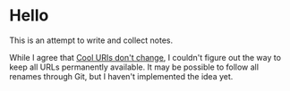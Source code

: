 # Hello

This is an attempt to write and collect notes.

While I agree that [Cool URIs don't change](https://www.w3.org/Provider/Style/URI), I couldn't figure out the way to keep all URLs permanently available. It may be possible to follow all renames through Git, but I haven't implemented the idea yet.
